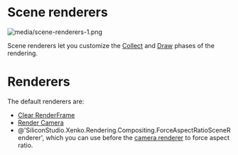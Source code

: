 # Scene renderers

![media/scene-renderers-1.png](media/scene-renderers-1.png) 

Scene renderers let you customize the [Collect](../render-pipeline/render-features.md#collect) and [Draw](../render-pipeline/render-features.md#draw) phases of the rendering.

# Renderers

The default renderers are:

- [Clear RenderFrame](clear.md)
- [Render Camera](render-camera.md)
- @'SiliconStudio.Xenko.Rendering.Compositing.ForceAspectRatioSceneRenderer', which you can use before the [camera renderer](render-camera.md) to force aspect ratio.